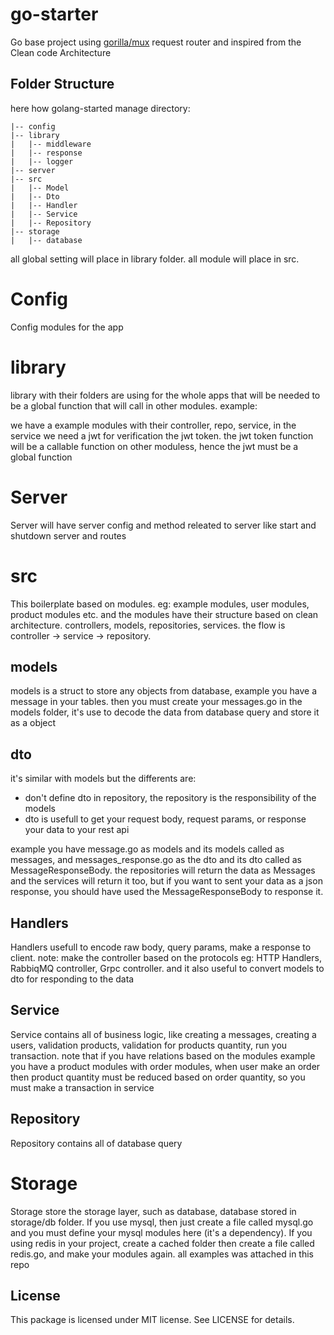 # go-starter

Go base project using [gorilla/mux](https://github.com/gorilla/mux) request router and inspired from the Clean code Architecture


## Folder Structure

here how golang-started manage directory:
```
|-- config
|-- library
|   |-- middleware
|   |-- response
|   |-- logger
|-- server
|-- src
|   |-- Model
|   |-- Dto
|   |-- Handler
|   |-- Service
|   |-- Repository
|-- storage
|   |-- database
```

all global setting will place in library folder.
all module will place in src.

# Config
Config modules for the app

# library
library with their folders are using for the whole apps that will be needed to be a global function that will call in other modules. example:

we have a example modules with their controller, repo, service, in the service we need a jwt for verification the jwt token. the jwt token function will be a callable function on other moduless, hence the jwt must be a global function

# Server
Server will have server config and method releated to server like start and shutdown server and routes 

# src
This boilerplate based on modules. eg: example modules, user modules, product modules etc. and the modules have their structure based on clean architecture. controllers, models, repositories, services. the flow is controller -> service -> repository.

## models
models is a struct to store any objects from database, example you have a message in your tables. then you must create your messages.go in the models folder, it's use to decode the data from database query and store it as a object

## dto
it's similar with models but the differents are:
<ul>
    <li>don't define dto in repository, the repository is the responsibility of the models</li>
    <li>dto is usefull to get your request body, request params, or response your data to your rest api</li>
</ul>
example you have message.go as models and its models called as messages, and messages_response.go as the dto and its dto called as MessageResponseBody. the repositories will return the data as Messages and the services will return it too, but if you want to sent your data as a json response, you should have used the MessageResponseBody to response it.

## Handlers
Handlers usefull to encode raw body, query params, make a response to client. note: make the controller based on the protocols eg: HTTP Handlers, RabbiqMQ controller, Grpc controller.
and it also useful to convert models to dto for responding to the data

## Service
Service contains all of business logic, like creating a messages, creating a users, validation products, validation for products quantity, run you transaction. 
note that if you have relations based on the modules example you have a product modules with order modules, when user make an order then product quantity must be reduced based on order quantity, so you must make a transaction in service

## Repository
Repository contains all of database query

# Storage
Storage store the storage layer, such as database, database stored in storage/db folder. If you use mysql, then just create a file called mysql.go and you must define your mysql modules here (it's a dependency).
If you using redis in your project, create a cached folder then create a file called redis.go, and make your modules again. all examples was attached in this repo


## License
This package is licensed under MIT license. See LICENSE for details.
